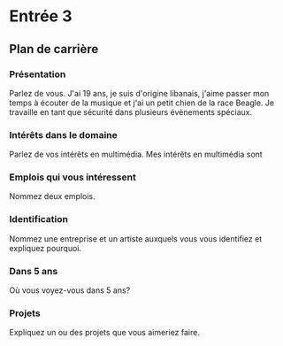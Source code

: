 # Entrée 3
## Plan de carrière

### Présentation
Parlez de vous. 
J'ai 19 ans, je suis d'origine libanais, j'aime passer mon temps à écouter de la musique et j'ai un petit chien de la race Beagle. Je travaille en tant que sécurité dans plusieurs évènements spéciaux. 
### Intérêts dans le domaine
Parlez de vos intérêts en multimédia. 
Mes intérêts en multimédia sont
### Emplois qui vous intéressent
Nommez deux emplois.

### Identification
Nommez une entreprise et un artiste auxquels vous vous identifiez et expliquez pourquoi. 

### Dans 5 ans
Où vous voyez-vous dans 5 ans? 

### Projets
Expliquez un ou des projets que vous aimeriez faire. 

